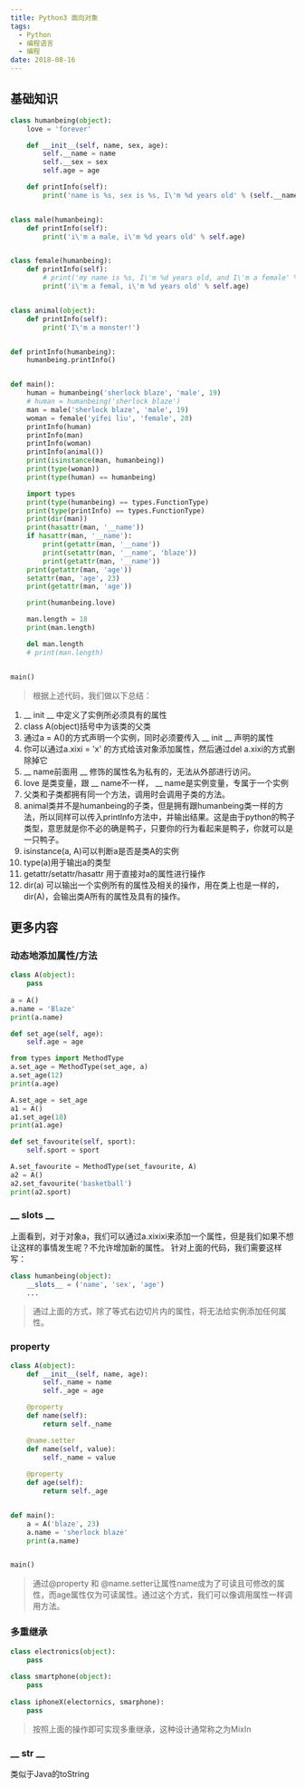 ```yaml
---
title: Python3 面向对象
tags:
  - Python
  - 编程语言
  - 编程
date: 2018-08-16
---
```


## 基础知识

```python
class humanbeing(object):
    love = 'forever'

    def __init__(self, name, sex, age):
        self.__name = name
        self.__sex = sex
        self.age = age

    def printInfo(self):
        print('name is %s, sex is %s, I\'m %d years old' % (self.__name, self.__sex, self.age))


class male(humanbeing):
    def printInfo(self):
        print('i\'m a male, i\'m %d years old' % self.age)


class female(humanbeing):
    def printInfo(self):
        # print('my name is %s, I\'m %d years old, and I\'m a female' % (self.__name, self.age))
        print('i\'m a femal, i\'m %d years old' % self.age)


class animal(object):
    def printInfo(self):
        print('I\'m a monster!')


def printInfo(humanbeing):
    humanbeing.printInfo()


def main():
    human = humanbeing('sherlock blaze', 'male', 19)
    # human = humanbeing('sherlock blaze')
    man = male('sherlock blaze', 'male', 19)
    woman = female('yifei liu', 'female', 28)
    printInfo(human)
    printInfo(man)
    printInfo(woman)
    printInfo(animal())
    print(isinstance(man, humanbeing))
    print(type(woman))
    print(type(human) == humanbeing)

    import types
    print(type(humanbeing) == types.FunctionType)
    print(type(printInfo) == types.FunctionType)
    print(dir(man))
    print(hasattr(man, '__name'))
    if hasattr(man, '__name'):
        print(getattr(man, '__name'))
        print(setattr(man, '__name', 'blaze'))
        print(getattr(man, '__name'))
    print(getattr(man, 'age'))
    setattr(man, 'age', 23)
    print(getattr(man, 'age'))

    print(humanbeing.love)

    man.length = 18
    print(man.length)

    del man.length
    # print(man.length)


main()
```

> 根据上述代码，我们做以下总结：

1. __ init __ 中定义了实例所必须具有的属性
2. class A(object)括号中为该类的父类
3. 通过a = A()的方式声明一个实例，同时必须要传入 __ init __ 声明的属性
4. 你可以通过a.xixi = 'x' 的方式给该对象添加属性，然后通过del a.xixi的方式删除掉它
5. __ name前面用 __ 修饰的属性名为私有的，无法从外部进行访问。
6. love 是类变量，跟 __ name不一样， __ name是实例变量，专属于一个实例
7. 父类和子类都拥有同一个方法，调用时会调用子类的方法。
8. animal类并不是humanbeing的子类，但是拥有跟humanbeing类一样的方法，所以同样可以传入printInfo方法中，并输出结果。这是由于python的鸭子类型，意思就是你不必的确是鸭子，只要你的行为看起来是鸭子，你就可以是一只鸭子。
9. isinstance(a, A)可以判断a是否是类A的实例
10. type(a)用于输出a的类型
11. getattr/setattr/hasattr 用于直接对a的属性进行操作
12. dir(a) 可以输出一个实例所有的属性及相关的操作，用在类上也是一样的，dir(A)，会输出类A所有的属性及具有的操作。

## 更多内容

### 动态地添加属性/方法

```python
class A(object):
    pass
    
a = A()
a.name = 'Blaze'
print(a.name)

def set_age(self, age):
    self.age = age

from types import MethodType
a.set_age = MethodType(set_age, a)
a.set_age(12)
print(a.age)

A.set_age = set_age
a1 = A()
a1.set_age(18)
print(a1.age)

def set_favourite(self, sport):
    self.sport = sport

A.set_favourite = MethodType(set_favourite, A)
a2 = A()
a2.set_favourite('basketball')
print(a2.sport)
```

### __ slots __

上面看到，对于对象a，我们可以通过a.xixixi来添加一个属性，但是我们如果不想让这样的事情发生呢？不允许增加新的属性。
针对上面的代码，我们需要这样写：

```python
class humanbeing(object):
    __slots__ = ('name', 'sex', 'age')
    ...
```

> 通过上面的方式，除了等式右边切片内的属性，将无法给实例添加任何属性。

### property

```python
class A(object):
    def __init__(self, name, age):
        self._name = name
        self._age = age

    @property
    def name(self):
        return self._name

    @name.setter
    def name(self, value):
        self._name = value
        
    @property
    def age(self):
        return self._age


def main():
    a = A('blaze', 23)
    a.name = 'sherlock blaze'
    print(a.name)


main()
```

> 通过@property 和 @name.setter让属性name成为了可读且可修改的属性，而age属性仅为可读属性。通过这个方式，我们可以像调用属性一样调用方法。

### 多重继承

```python
class electronics(object):
    pass
    
class smartphone(object):
    pass
    
class iphoneX(electornics, smarphone):
    pass
```

> 按照上面的操作即可实现多重继承，这种设计通常称之为MixIn

### __ str __

类似于Java的toString